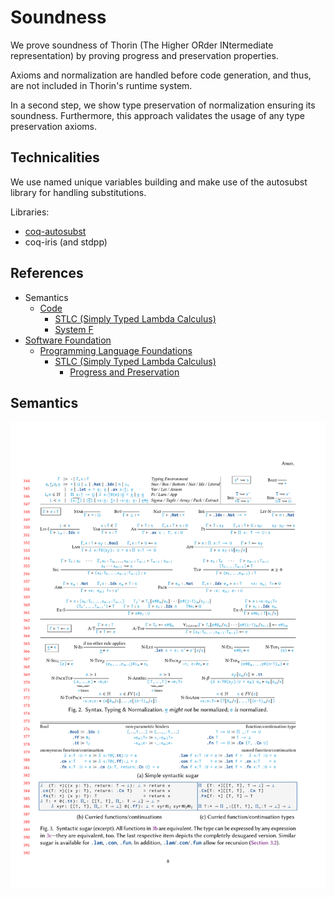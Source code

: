 # Soundness

We prove soundness of Thorin (The Higher ORder INtermediate representation) by proving progress and preservation properties.

Axioms and normalization are handled before code generation, and thus, are not included in Thorin's runtime system.

In a second step, we show type preservation of normalization ensuring its soundness.
Furthermore, this approach validates the usage of any type preservation axioms.

## Technicalities

We use named unique variables building and make use of the autosubst library for handling substitutions.

Libraries:
- [coq-autosubst](https://github.com/coq-community/autosubst)
- coq-iris (and stdpp)


## References

- Semantics
  - [Code](https://gitlab.mpi-sws.org/FP/semantics-2023)
    - [STLC (Simply Typed Lambda Calculus)](https://gitlab.mpi-sws.org/FP/semantics-2023/-/tree/main/theories/type_systems/stlc?ref_type=heads)
    - [System F](https://gitlab.mpi-sws.org/FP/semantics-2023/-/tree/main/theories/type_systems/systemf?ref_type=heads)
- [Software Foundation](https://softwarefoundations.cis.upenn.edu/)
  - [Programming Language Foundations](https://softwarefoundations.cis.upenn.edu/plf-current/index.html)
    - [STLC (Simply Typed Lambda Calculus)](https://softwarefoundations.cis.upenn.edu/plf-current/Stlc.html)
      - [Progress and Preservation](https://softwarefoundations.cis.upenn.edu/plf-current/StlcProp.html)

## Semantics

![Semantics](./sema.png)
